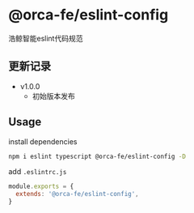 # @orca-fe/eslint-config

浩鲸智能eslint代码规范

## 更新记录

- v1.0.0
  - 初始版本发布

## Usage

install dependencies

```bash
npm i eslint typescript @orca-fe/eslint-config -D
```

add `.eslintrc.js`

```javascript
module.exports = {
  extends: '@orca-fe/eslint-config',
}
```
